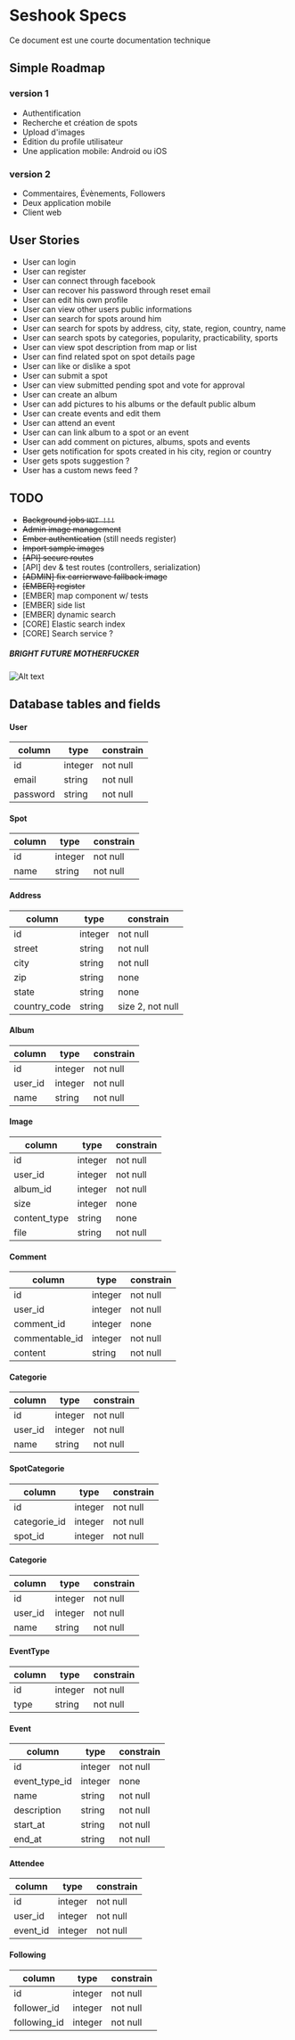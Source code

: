 Seshook Specs
===

Ce document est une courte documentation technique

## Simple Roadmap

### version 1

- Authentification
- Recherche et création de spots
- Upload d'images
- Édition du profile utilisateur
- Une application mobile: Android ou iOS

### version 2

- Commentaires, Évènements, Followers
- Deux application mobile
- Client web

## User Stories

- User can login
- User can register
- User can connect through facebook
- User can recover his password through reset email
- User can edit his own profile
- User can view other users public informations
- User can search for spots around him
- User can search for spots by address, city, state, region, country, name
- User can search spots by categories, popularity, practicability, sports
- User can view spot description from map or list
- User can find related spot on spot details page
- User can like or dislike a spot
- User can submit a spot
- User can view submitted pending spot and vote for approval
- User can create an album
- User can add pictures to his albums or the default public album
- User can create events and edit them
- User can attend an event
- User can can link album to a spot or an event
- User can add comment on pictures, albums, spots and events
- User gets notification for spots created in his city, region or country
- User gets spots suggestion ?
- User has a custom news feed ?

## TODO

- ~~Background jobs  `HOT !!!`~~
- ~~Admin image management~~
- ~~Ember authentication~~ (still needs register)
- ~~Import sample images~~
- ~~[API] secure routes~~
- [API] dev & test routes (controllers, serialization)
- ~~[ADMIN] fix carrierwave fallback image~~
- ~~[EMBER] register~~
- [EMBER] map component w/ tests
- [EMBER] side list
- [EMBER] dynamic search
- [CORE] Elastic search index
- [CORE] Search service ?

##### BRIGHT FUTURE MOTHERFUCKER

![Alt text](http://www.quickmeme.com/img/ed/ed3d0cc3b30900cb51389d1d6a94597ef3c769cddccc1ad27649a26e7f8a89bb.jpg)

## Database tables and fields

#### User

| column       | type    | constrain        |
|--------------|---------|------------------|
| id           | integer | not null         |
| email        | string  | not null         |
| password     | string  | not null         |

#### Spot

| column       | type    | constrain        |
|--------------|---------|------------------|
| id           | integer | not null         |
| name         | string  | not null         |

#### Address

| column       | type    | constrain        |
|--------------|---------|------------------|
| id           | integer | not null         |
| street       | string  | not null         |
| city         | string  | not null         |
| zip          | string  | none             |
| state        | string  | none             |
| country_code | string  | size 2, not null |

#### Album

| column       | type    | constrain        |
|--------------|---------|------------------|
| id           | integer | not null         |
| user_id      | integer | not null         |
| name         | string  | not null         |

#### Image

| column       | type    | constrain        |
|--------------|---------|------------------|
| id           | integer | not null         |
| user_id      | integer | not null         |
| album_id     | integer | not null         |
| size         | integer | none             |
| content_type | string  | none             |
| file         | string  | not null         |

#### Comment

| column         | type    | constrain      |
|----------------|---------|----------------|
| id             | integer | not null       |
| user_id        | integer | not null       |
| comment_id     | integer | none           |
| commentable_id | integer | not null       |
| content        | string  | not null       |

#### Categorie

| column       | type    | constrain        |
|--------------|---------|------------------|
| id           | integer | not null         |
| user_id      | integer | not null         |
| name         | string  | not null         |


#### SpotCategorie

| column       | type    | constrain        |
|--------------|---------|------------------|
| id           | integer | not null         |
| categorie_id | integer | not null         |
| spot_id      | integer | not null         |

#### Categorie

| column       | type    | constrain        |
|--------------|---------|------------------|
| id           | integer | not null         |
| user_id      | integer | not null         |
| name         | string  | not null         |

#### EventType

| column       | type    | constrain        |
|--------------|---------|------------------|
| id           | integer | not null         |
| type         | string  | not null         |

#### Event

| column        | type    | constrain       |
|---------------|---------|-----------------|
| id            | integer | not null        |
| event_type_id | integer | none            |
| name          | string  | not null        |
| description   | string  | not null        |
| start_at      | string  | not null        |
| end_at        | string  | not null        |

#### Attendee

| column        | type    | constrain        |
|---------------|---------|------------------|
| id            | integer | not null         |
| user_id       | integer | not null         |
| event_id      | integer | not null         |

#### Following

| column        | type    | constrain        |
|---------------|---------|------------------|
| id            | integer | not null         |
| follower_id   | integer | not null         |
| following_id  | integer | not null         |
